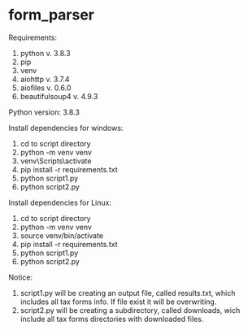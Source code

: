 # form_parser

Requirements:
1. python v. 3.8.3
2. pip
3. venv
4. aiohttp v. 3.7.4
5. aiofiles v. 0.6.0
6. beautifulsoup4 v. 4.9.3

Python version: 3.8.3

Install dependencies for windows:
1. cd to script directory
2. python -m venv venv
3. venv\Scripts\activate
4. pip install -r requirements.txt
5. python script1.py
6. python script2.py

Install dependencies for Linux:
1. cd to script directory
2. python -m venv venv
3. source venv/bin/activate
4. pip install -r requirements.txt
5. python script1.py
6. python script2.py


Notice:
1. script1.py will be creating an output file, called results.txt, which includes all tax forms info.
If file exist it will be overwriting.
2. script2.py will be creating a subdirectory, called downloads, wich include all tax forms directories with downloaded
files.
